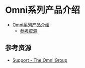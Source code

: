 # Omni系列产品介绍

<!--ts-->
* [Omni系列产品介绍](#omni系列产品介绍)
   * [参考资源](#参考资源)

<!-- Created by https://github.com/ekalinin/github-markdown-toc -->
<!-- Added by: runner, at: Sun Jul 17 03:50:41 UTC 2022 -->

<!--te-->

## 参考资源

- [Support - The Omni Group](https://support.omnigroup.com/manuals/)
